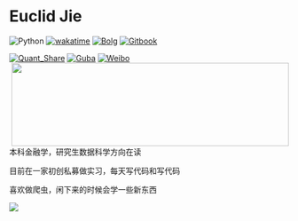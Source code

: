 # Euclid Jie

![Python](https://img.shields.io/badge/Python-3.10-brightgreen)
[![wakatime](https://wakatime.com/badge/user/b638b33f-0c9e-4408-b427-258fe0b24ad0.svg)](https://wakatime.com/@b638b33f-0c9e-4408-b427-258fe0b24ad0)
[![Bolg](https://img.shields.io/badge/EuclidJie-blog-black)](https://euclid-jie.github.io/)
[![Gitbook](https://img.shields.io/badge/EuclidJie-GitBook-blue)](https://euclid-jie.github.io/Euclidbooktry/)

[![Quant_Share](https://img.shields.io/badge/量化-QuantShare-black)](https://github.com/Euclid-Jie/Quant_Share)
[![Guba](https://img.shields.io/badge/数据采集-东财股吧-red)](https://github.com/Euclid-Jie/Euclidguba-search)
[![Weibo](https://img.shields.io/badge/数据采集-新浪微博-yellow)](https://github.com/Euclid-Jie/Euclidguba-search)
<img align="right" src="https://github-readme-stats.vercel.app/api?username=euclid-jie&show_icons=true&icon_color=CE1D2D&text_color=718096&bg_color=ffffff&hide_title=true" width="500" height="150"/>

本科金融学，研究生数据科学方向在读

目前在一家初创私募做实习，每天写代码和写代码

喜欢做爬虫，闲下来的时候会学一些新东西

 

<img src="https://wakatime.com/share/@EuclidJie/3ab0fd1d-5883-4694-9bb0-6060557f367d.svg"/>

